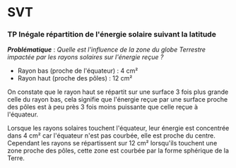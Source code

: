 # SVT

### TP Inégale répartition de l'énergie solaire suivant la latitude

***Problématique*** : *Quelle est l'influence de la zone du globe Terrestre impactée par les rayons solaires sur l'énergie reçue ?*

- Rayon bas (proche de l'équateur) : 4 cm²
- Rayon haut (proche des pôles) : 12 cm²

On constate que le rayon haut se répartit sur une surface 3 fois plus grande celle du rayon bas, cela signifie que l'énergie reçue par une surface proche des pôles est à peu près 3 fois moins puissante que celle reçue à l'équateur.

Lorsque les rayons solaires touchent l'équateur, leur énergie est concentrée dans 4 cm² car l'équateur n'est pas courbée, elle est proche du centre. Cependant les rayons se répartissent sur 12 cm² lorsqu'ils touchent une zone proche des pôles, cette zone est courbée par la forme sphérique de la Terre.

